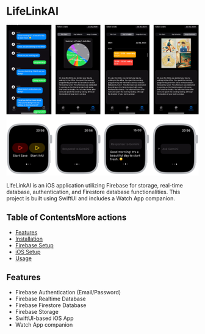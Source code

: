 # LifeLinkAI
![LifeLinkAI Banner](./banner.png)

LifeLinkAI is an iOS application utilizing Firebase for storage, real-time database, authentication, and Firestore database functionalities. This project is built using SwiftUI and includes a Watch App companion.

## Table of ContentsMore actions
- [Features](#features)
- [Installation](#installation)
- [Firebase Setup](#firebase-setup)
- [iOS Setup](#ios-setup)
- [Usage](#usage)


## Features

- Firebase Authentication (Email/Password)
- Firebase Realtime Database
- Firebase Firestore Database
- Firebase Storage
- SwiftUI-based iOS App
- Watch App companion
